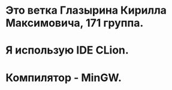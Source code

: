 # Это ветка Глазырина Кирилла Максимовича, 171 группа.
# Я использую IDE CLion.
# Компилятор - MinGW.
